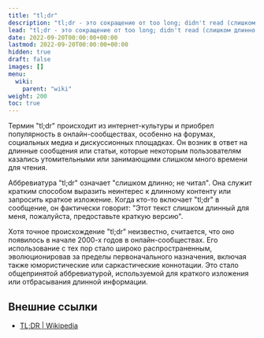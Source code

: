 ```yaml
---
title: "tl;dr"
description: "tl;dr - это сокращение от too long; didn't read (слишком длинно; не читал). Часто используется для краткого изложения длинных статей, сообщений или дискуссий. В нашей вики мы помечаем первый абзац каждой статьи как tl;dr, чтобы указать, что он служит кратким обзором содержания, которое следует далее. Секция tl;dr немного стилизована с помощью своего собственного засечного шрифта, что делает ее легко различимой от остальной части статьи. Включая секцию tl;dr, мы предоставляем нашим читателям быстрый обзор основных моментов, позволяя им охватить ключевую информацию, не вдаваясь во всю статью."
lead: "tl;dr - это сокращение от too long; didn't read (слишком длинно; не читал). Часто используется для краткого изложения длинных статей, сообщений или дискуссий. В нашей вики мы помечаем первый абзац каждой статьи как tl;dr, чтобы указать, что он служит кратким обзором содержания, которое следует далее. Секция tl;dr немного стилизована с помощью своего собственного засечного шрифта, что делает ее легко различимой от остальной части статьи. Включая секцию tl;dr, мы предоставляем нашим читателям быстрый обзор основных моментов, позволяя им охватить ключевую информацию, не вдаваясь во всю статью."
date: 2022-09-20T00:00:00+00:00
lastmod: 2022-09-20T00:00:00+00:00
hidden: true
draft: false
images: []
menu:
  wiki:
    parent: "wiki"
weight: 200
toc: true
---
```


Термин "tl;dr" происходит из интернет-культуры и приобрел популярность в онлайн-сообществах, особенно на форумах, социальных медиа и дискуссионных площадках. Он возник в ответ на длинные сообщения или статьи, которые некоторым пользователям казались утомительными или занимающими слишком много времени для чтения.

Аббревиатура "tl;dr" означает "слишком длинно; не читал". Она служит кратким способом выразить неинтерес к длинному контенту или запросить краткое изложение. Когда кто-то включает "tl;dr" в сообщение, он фактически говорит: "Этот текст слишком длинный для меня, пожалуйста, предоставьте краткую версию".

Хотя точное происхождение "tl;dr" неизвестно, считается, что оно появилось в начале 2000-х годов в онлайн-сообществах. Его использование с тех пор стало широко распространенным, эволюционировав за пределы первоначального назначения, включая также юмористические или саркастические коннотации. Это стало общепринятой аббревиатурой, используемой для краткого изложения или отбрасывания длинной информации.

## Внешние ссылки

- [TL;DR | Wikipedia](https://ru.wikipedia.org/wiki/TL;DR)
